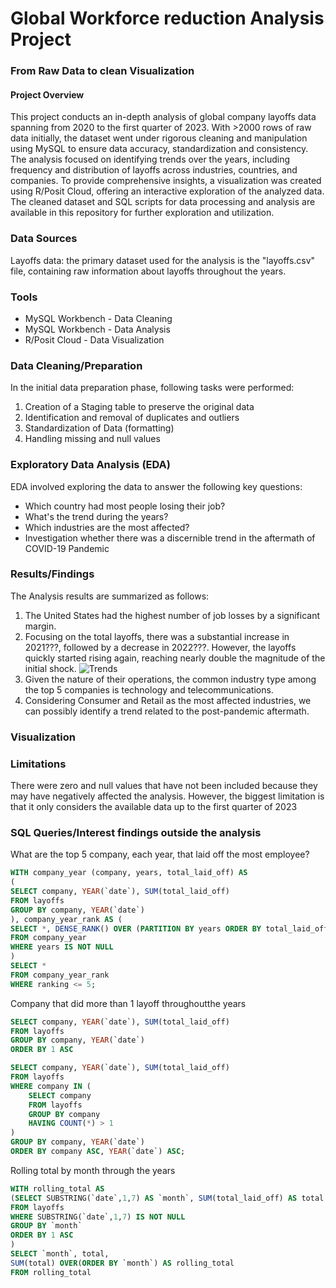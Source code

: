 # Global Workforce reduction Analysis Project
### From Raw Data to clean Visualization

#### Project Overview
This project conducts an in-depth analysis of global company layoffs data spanning from 2020 to the first quarter of 2023. With >2000 rows of raw data initially, the dataset went under rigorous cleaning and manipulation using MySQL to ensure data accuracy, standardization and consistency. The analysis focused on identifying trends over the years, including frequency and distribution of layoffs across industries, countries, and companies. To provide comprehensive insights, a visualization was created using R/Posit Cloud, offering an interactive exploration of the analyzed data. The cleaned dataset and SQL scripts for data processing and analysis are available in this repository for further exploration and utilization.

### Data Sources
Layoffs data: the primary dataset used for the analysis is the "layoffs.csv" file, containing raw information about layoffs throughout the years.

### Tools
- MySQL Workbench - Data Cleaning
- MySQL Workbench - Data Analysis
- R/Posit Cloud - Data Visualization

### Data Cleaning/Preparation
In the initial data preparation phase, following tasks were performed:
1. Creation of a Staging table to preserve the original data
2. Identification and removal of duplicates and outliers
3. Standardization of Data (formatting)
4. Handling missing and null values

### Exploratory Data Analysis (EDA)
EDA involved exploring the data to answer the following key questions:
- Which country had most people losing their job?
- What's the trend during the years? 
- Which industries are the most affected?
- Investigation whether there was a discernible trend in the aftermath of COVID-19 Pandemic

### Results/Findings
The Analysis results are summarized as follows:
1. The United States had the highest number of job losses by a significant margin.
2. Focusing on the total layoffs, there was a substantial increase in 2021???, followed by a decrease in 2022???. However, the layoffs quickly started rising again, reaching nearly double the magnitude of the initial shock.
![Trends](https://github.com/matteoproietti1/Workforce_Reduction_Analysis/assets/169601063/128130e1-1772-4a26-bc60-ee8bfc339794)
3. Given the nature of their operations, the common industry type among the top 5 companies is technology and telecommunications.
4. Considering Consumer and Retail as the most affected industries, we can possibly identify a trend related to the post-pandemic aftermath.

### Visualization


### Limitations
There were zero and null values that have not been included because they may have negatively affected the analysis. However, the biggest limitation is that it only considers the available data up to the first quarter of 2023


### SQL Queries/Interest findings outside the analysis
What are the top 5 company, each year, that laid off the most employee?
```sql
WITH company_year (company, years, total_laid_off) AS
(
SELECT company, YEAR(`date`), SUM(total_laid_off)
FROM layoffs
GROUP BY company, YEAR(`date`)
), company_year_rank AS (
SELECT *, DENSE_RANK() OVER (PARTITION BY years ORDER BY total_laid_off DESC) AS ranking
FROM company_year
WHERE years IS NOT NULL
)
SELECT * 
FROM company_year_rank
WHERE ranking <= 5;
```
Company that did more than 1 layoff throughoutthe years
```sql
SELECT company, YEAR(`date`), SUM(total_laid_off)
FROM layoffs
GROUP BY company, YEAR(`date`)
ORDER BY 1 ASC

SELECT company, YEAR(`date`), SUM(total_laid_off)
FROM layoffs
WHERE company IN (
    SELECT company
    FROM layoffs
    GROUP BY company
    HAVING COUNT(*) > 1
)
GROUP BY company, YEAR(`date`)
ORDER BY company ASC, YEAR(`date`) ASC;
```
Rolling total by month through the years
```sql
WITH rolling_total AS 
(SELECT SUBSTRING(`date`,1,7) AS `month`, SUM(total_laid_off) AS total
FROM layoffs
WHERE SUBSTRING(`date`,1,7) IS NOT NULL
GROUP BY `month`
ORDER BY 1 ASC
)
SELECT `month`, total,
SUM(total) OVER(ORDER BY `month`) AS rolling_total
FROM rolling_total
```
